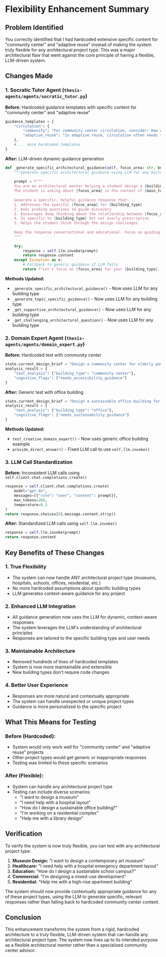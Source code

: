 # Flexibility Enhancement Summary

## Problem Identified

You correctly identified that I had hardcoded extensive specific content for "community center" and "adaptive reuse" instead of making the system truly flexible for any architectural project type. This was a major architectural flaw that went against the core principle of having a flexible, LLM-driven system.

## Changes Made

### 1. **Socratic Tutor Agent (`thesis-agents/agents/socratic_tutor.py`)**

**Before:** Hardcoded guidance templates with specific content for "community center" and "adaptive reuse"
```python
guidance_templates = {
    "circulation": {
        "community": "For community center circulation, consider: How will different user groups (elderly, children, adults) move through the space? What are the key destinations (library, gym, meeting rooms) and how do they connect? Think about clear sight lines and intuitive wayfinding.",
        "adaptive_reuse": "In adaptive reuse, circulation often needs to work around existing structural elements. How can you use the existing building's character while creating clear, accessible paths? Consider how the original building's flow can inform your new circulation strategy."
    },
    # ... more hardcoded templates
}
```

**After:** LLM-driven dynamic guidance generation
```python
def _generate_specific_architectural_guidance(self, focus_area: str, building_type: str, main_topic: str) -> str:
    """Generate specific architectural guidance using LLM for any building type"""
    
    prompt = f"""
    You are an architectural mentor helping a student design a {building_type}.
    The student is asking about {focus_area} in the context of {main_topic}.
    
    Generate a specific, helpful guidance response that:
    1. Addresses the specific {focus_area} for {building_type}
    2. Asks probing questions to guide discovery
    3. Encourages deep thinking about the relationship between {focus_area} and {main_topic}
    4. Is specific to {building_type} but not overly prescriptive
    5. Helps the student think through the design challenges
    
    Keep the response conversational and educational. Focus on guiding the student's thinking rather than providing direct answers.
    """
    
    try:
        response = self.llm.invoke(prompt)
        return response.content
    except Exception as e:
        # Fallback to generic guidance if LLM fails
        return f"Let's focus on {focus_area} for your {building_type}. What specific challenges or opportunities do you see in this area? How does it relate to your overall design goals?"
```

**Methods Updated:**
- `_generate_specific_architectural_guidance()` - Now uses LLM for any building type
- `_generate_topic_specific_guidance()` - Now uses LLM for any building type  
- `_get_supportive_architectural_guidance()` - Now uses LLM for any building type
- `_get_challenging_architectural_question()` - Now uses LLM for any building type

### 2. **Domain Expert Agent (`thesis-agents/agents/domain_expert.py`)**

**Before:** Hardcoded test with community center
```python
state.current_design_brief = "Design a community center for elderly people in a cold climate"
analysis_result = {
    "text_analysis": {"building_type": "community center"},
    "cognitive_flags": ["needs_accessibility_guidance"]
}
```

**After:** Generic test with office building
```python
state.current_design_brief = "Design a sustainable office building for a tech company"
analysis_result = {
    "text_analysis": {"building_type": "office"},
    "cognitive_flags": ["needs_sustainability_guidance"]
}
```

**Methods Updated:**
- `test_creative_domain_expert()` - Now uses generic office building example
- `provide_direct_answer()` - Fixed LLM call to use `self.llm.invoke()`

### 3. **LLM Call Standardization**

**Before:** Inconsistent LLM calls using `self.client.chat.completions.create()`
```python
response = self.client.chat.completions.create(
    model="gpt-4o",
    messages=[{"role": "user", "content": prompt}],
    max_tokens=200,
    temperature=0.3
)
return response.choices[0].message.content.strip()
```

**After:** Standardized LLM calls using `self.llm.invoke()`
```python
response = self.llm.invoke(prompt)
return response.content
```

## Key Benefits of These Changes

### 1. **True Flexibility**
- The system can now handle ANY architectural project type (museums, hospitals, schools, offices, residential, etc.)
- No more hardcoded assumptions about specific building types
- LLM generates context-aware guidance for any project

### 2. **Enhanced LLM Integration**
- All guidance generation now uses the LLM for dynamic, context-aware responses
- The system leverages the LLM's understanding of architectural principles
- Responses are tailored to the specific building type and user needs

### 3. **Maintainable Architecture**
- Removed hundreds of lines of hardcoded templates
- System is now more maintainable and extensible
- New building types don't require code changes

### 4. **Better User Experience**
- Responses are more natural and contextually appropriate
- The system can handle unexpected or unique project types
- Guidance is more personalized to the specific project

## What This Means for Testing

### **Before (Hardcoded):**
- System would only work well for "community center" and "adaptive reuse" projects
- Other project types would get generic or inappropriate responses
- Testing was limited to these specific scenarios

### **After (Flexible):**
- System can handle any architectural project type
- Testing can include diverse scenarios:
  - "I want to design a museum"
  - "I need help with a hospital layout"
  - "How do I design a sustainable office building?"
  - "I'm working on a residential complex"
  - "Help me with a library design"

## Verification

To verify the system is now truly flexible, you can test with any architectural project type:

1. **Museum Design:** "I want to design a contemporary art museum"
2. **Healthcare:** "I need help with a hospital emergency department layout"
3. **Education:** "How do I design a sustainable school campus?"
4. **Commercial:** "I'm designing a mixed-use development"
5. **Residential:** "Help me with a high-rise apartment building"

The system should now provide contextually appropriate guidance for any of these project types, using the LLM to generate specific, relevant responses rather than falling back to hardcoded community center content.

## Conclusion

This enhancement transforms the system from a rigid, hardcoded architecture to a truly flexible, LLM-driven system that can handle any architectural project type. The system now lives up to its intended purpose as a flexible architectural mentor rather than a specialized community center advisor. 